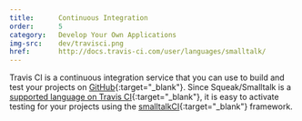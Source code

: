 ```yaml
---
title:      Continuous Integration
order:      5
category:   Develop Your Own Applications
img-src:    dev/travisci.png
href:       http://docs.travis-ci.com/user/languages/smalltalk/
---
```

Travis CI is a continuous integration service that you can use to build and test
your projects on [GitHub][github]{:target="_blank"}.
Since Squeak/Smalltalk is a [supported language on Travis CI][travis_docs]{:target="_blank"},
it is easy to activate testing for your projects using the
[smalltalkCI][smalltalkci]{:target="_blank"} framework.

[github]: https://github.com/
[smalltalkci]: https://github.com/hpi-swa/smalltalkCI
[travis_docs]: http://docs.travis-ci.com/user/languages/smalltalk/
